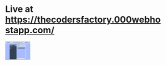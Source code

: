 
# Live at https://thecodersfactory.000webhostapp.com/

<img src="screenshot.jpg" height="60px" align="center" width="80px">
